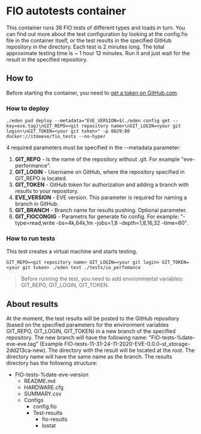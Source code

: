 # FIO autotests container

This container runs 36 FIO tests of different types and loads in turn. You can find out more about the test configuration by looking at the config.fio file in the container itself, or the test results in the specified GitHub repository in the directory. Each test is 2 minutes long. The total approximate testing time is ~ 1 hour 12 minutes. Run it and just wait for the result in the specified repository.

## How to

Before starting the container, you need to [get a token on GitHub.com](https://docs.github.com/en/free-pro-team@latest/github/authenticating-to-github/creating-a-personal-access-token).

### How to deploy

```console
./eden pod deploy --metadata="EVE_VERSION=$(./eden config get --key=eve.tag)\nGIT_REPO=<git repository name>\nGIT_LOGIN=<your git login>\nGIT_TOKEN=<your git token>" -p 8029:80 docker://itmoeve/fio_tests --no-hyper
```

4 required parameters must be specified in the --metadata parameter:

1. **GIT_REPO** - Is the name of the repository without .git. For example "eve-performance".
2. **GIT_LOGIN** - Username on GitHub, where the repository specified in GIT_REPO is located.
3. **GIT_TOKEN** - GitHub token for authorization and adding a branch with results to your repository.
4. **EVE_VERSION** - EVE version. This parameter is required for naming a branch in GitHub.
5. **GIT_BRANCH** - Branch name for results pushing. Optional parameter.
6. **GIT_FIOCONGIG** - Parametrs for generate fio config. For example: "-type=read,write -bs=4k,64k,1m -jobs=1,8 -depth=1,8,16,32 -time=60".

### How to run tests

This test creates a virtual machine and starts testing.

```console
GIT_REPO=<git repository name> GIT_LOGIN=<your git login> GIT_TOKEN=<your git token> ./eden test ./tests/io_perfomance
```

>Before running the test, you need to add environmental variables: GIT_REPO, GIT_LOGIN, GIT_TOKEN.

## About results

At the moment, the test results will be posted to the GitHub repository (based on the specified parameters for the environment variables GIT_REPO, GIT_LOGIN, GIT_TOKEN) in a new branch of the specified repository. The new branch will have the following name: "FIO-tests-%date-eve-eve.tag" (Example FIO-tests-11-31-24-11-2020-EVE-0.0.0-st_storage-2dd213ca-new). The directory with the result will be located at the root. The directory name will have the same name as the branch. The results directory has the following structure:

- FIO-tests-%date-eve-version
  - README.md
  - HARDWARE.cfg
  - SUMMARY.csv
  - Configs
    - config.fio
    - Test-results
      - fio-results
      - Iostat
